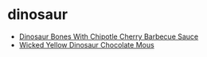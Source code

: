 # dinosaur

 * [Dinosaur Bones With Chipotle Cherry Barbecue Sauce](index/d/dinosaur-bones-with-chipotle-cherry-barbecue-sauce-359751.json)
 * [Wicked Yellow Dinosaur Chocolate Mous](index/w/wicked-yellow-dinosaur-chocolate-mous.json)
